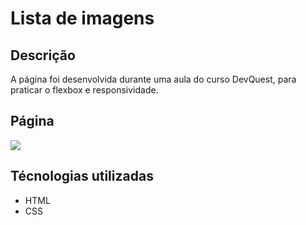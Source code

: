 # Lista de imagens
## Descrição
A página foi desenvolvida durante uma aula do curso DevQuest, para praticar o flexbox e responsividade.

## Página
<img src="./Animação-lista-de-imagens.gif">

## Técnologias utilizadas

- HTML
- CSS